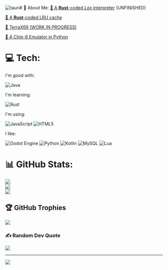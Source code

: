 ![tauri](https://github.com/user-attachments/assets/ac41376d-b737-49cd-983d-5b35e23103c8)# 💫 About Me:
[🦀 A **Rust**-coded _Lox_ interpreter](https://github.com/Garkatron/Rust-Lox-Interpreter) (UNFINISHED)

[🦀 A **Rust**-coded LRU cache](https://github.com/Garkatron/LRU-Cache-Rust)

[🗽 TerraX69 (WORK IN PROGRESS)](https://github.com/Garkatron/TerraX69-JS)


[🐍 A Chip-8 Emulator in Python](https://github.com/Garkatron/Von-Neumann-Simulator)

# 💻 Tech:
I'm good with:

![Java](https://img.shields.io/badge/java-%23ED8B00.svg?style=for-the-badge&logo=openjdk&logoColor=white) 

I'm learning:

![Rust](https://img.shields.io/badge/rust-%23000000.svg?style=for-the-badge&logo=rust&logoColor=white) 

I'm using:

![JavaScript](https://img.shields.io/badge/javascript-%23323330.svg?style=for-the-badge&logo=javascript&logoColor=%23F7DF1E) 
![HTML5](https://img.shields.io/badge/html5-%23E34F26.svg?style=for-the-badge&logo=html5&logoColor=white) 


I like:

![Godot Engine](https://img.shields.io/badge/GODOT-%23FFFFFF.svg?style=for-the-badge&logo=godot-engine)
![Python](https://img.shields.io/badge/python-3670A0?style=for-the-badge&logo=python&logoColor=ffdd54) 
![Kotlin](https://img.shields.io/badge/kotlin-%237F52FF.svg?style=for-the-badge&logo=kotlin&logoColor=white) ![MySQL](https://img.shields.io/badge/mysql-4479A1.svg?style=for-the-badge&logo=mysql&logoColor=white) 
![Lua](https://img.shields.io/badge/lua-%232C2D72.svg?style=for-the-badge&logo=lua&logoColor=white) 

# 📊 GitHub Stats:
![](https://github-readme-stats.vercel.app/api?username=Garkatron&theme=dark&hide_border=false&include_all_commits=true&count_private=true)<br/>
![](https://github-readme-streak-stats.herokuapp.com/?user=Garkatron&theme=dark&hide_border=false)<br/>
![](https://github-readme-stats.vercel.app/api/top-langs/?username=Garkatron&theme=dark&hide_border=false&include_all_commits=true&count_private=true&layout=compact)

## 🏆 GitHub Trophies
![](https://github-profile-trophy.vercel.app/?username=Garkatron&theme=radical&no-frame=true&no-bg=true&margin-w=4)

### ✍️ Random Dev Quote
![](https://quotes-github-readme.vercel.app/api?type=horizontal&theme=tokyonight)

---
[![](https://visitcount.itsvg.in/api?id=Garkatron&icon=2&color=0)](https://visitcount.itsvg.in)

<!-- Proudly created with GPRM ( https://gprm.itsvg.in ) -->
